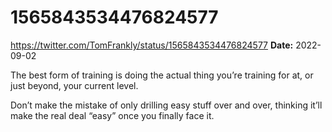 # 1565843534476824577
https://twitter.com/TomFrankly/status/1565843534476824577
**Date:** 2022-09-02

The best form of training is doing the actual thing you’re training for at, or just beyond, your current level.

Don’t make the mistake of only drilling easy stuff over and over, thinking it’ll make the real deal “easy” once you finally face it.
